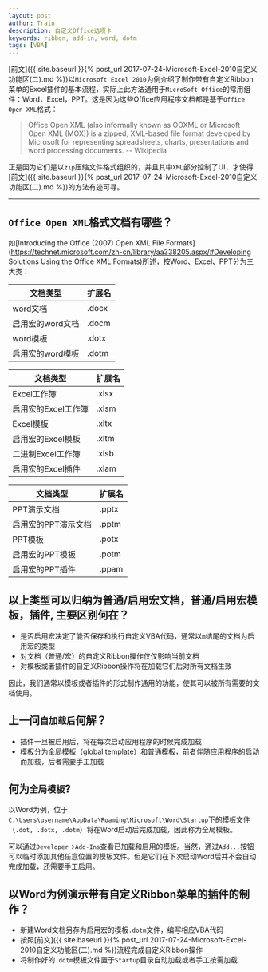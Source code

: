 ```yaml
---
layout: post
author: Train
description: 自定义Office选项卡
keywords: ribbon, add-in, word, dotm
tags: [VBA]
---
```


[前文]({{ site.baseurl }}{% post_url 2017-07-24-Microsoft-Excel-2010自定义功能区(二).md %})以`Microsoft Excel 2010`为例介绍了制作带有自定义Ribbon菜单的Excel插件的基本流程，实际上此方法通用于`MicroSoft Office`的常用组件：Word，Excel，PPT。这是因为这些Office应用程序文档都是基于`Office Open XML`格式：

> Office Open XML (also informally known as OOXML or Microsoft Open XML (MOX)) is a zipped, XML-based file format developed by Microsoft for representing spreadsheets, charts, presentations and word processing documents.
> -- Wikipedia

正是因为它们是以`zip`压缩文件格式组织的，并且其中`XML`部分控制了UI，才使得[前文]({{ site.baseurl }}{% post_url 2017-07-24-Microsoft-Excel-2010自定义功能区(二).md %})的方法有迹可寻。

---

## `Office Open XML`格式文档有哪些？

如[Introducing the Office (2007) Open XML File Formats](https://technet.microsoft.com/zh-cn/library/aa338205.aspx/#Developing Solutions Using the Office XML Formats)所述，按Word、Excel、PPT分为三大类：

文档类型 | 扩展名
--- | ---
word文档 | .docx
启用宏的word文档 | .docm
word模板 | .dotx
启用宏的word模板 | .dotm

文档类型 | 扩展名
--- | ---
Excel工作簿 | .xlsx
启用宏的Excel工作簿 | .xlsm
Excel模板 | .xltx
启用宏的Excel模板 | .xltm
二进制Excel工作簿 | .xlsb
启用宏的Excel插件 | .xlam

文档类型 | 扩展名
--- | ---
PPT演示文档 | .pptx
启用宏的PPT演示文档 | .pptm
PPT模板 | .potx
启用宏的PPT模板 | .potm
启用宏的PPT插件 | .ppam


## 以上类型可以归纳为普通/启用宏文档，普通/启用宏模板，插件, 主要区别何在？

* 是否启用宏决定了能否保存和执行自定义VBA代码，通常以`m`结尾的文档为启用宏的类型
* 对文档（普通/宏）的自定义Ribbon操作仅仅影响当前文档
* 对模板或者插件的自定义Ribbon操作将在加载它们后对所有文档生效

因此，我们通常以模板或者插件的形式制作通用的功能，使其可以被所有需要的文档使用。

## 上一问`自加载后`何解？

* 插件一旦被启用后，将在每次启动应用程序的时候完成加载
* 模板分为全局模板（global template）和普通模板，前者伴随应用程序的启动而加载，后者需要手工加载

## 何为`全局模板`?

以Word为例，位于`C:\Users\username\AppData\Roaming\Microsoft\Word\Startup`下的模板文件（`.dot, .dotx, .dotm`）将在Word启动后完成加载，因此称为全局模板。

可以通过`Developer`->`Add-Ins`查看已加载和启用的模板。当然，通过`Add...`按钮可以临时添加其他任意位置的模板文件。但是它们在下次启动Word后并不会自动完成加载，还需要手工启用。

## 以Word为例演示带有自定义Ribbon菜单的插件的制作？

* 新建Word文档另存为启用宏的模板`.dotm`文件，编写相应VBA代码
* 按照[前文]({{ site.baseurl }}{% post_url 2017-07-24-Microsoft-Excel-2010自定义功能区(二).md %})流程完成自定义Ribbon操作
* 将制作好的`.dotm`模板文件置于`Startup`目录自动加载或者手工按需加载
